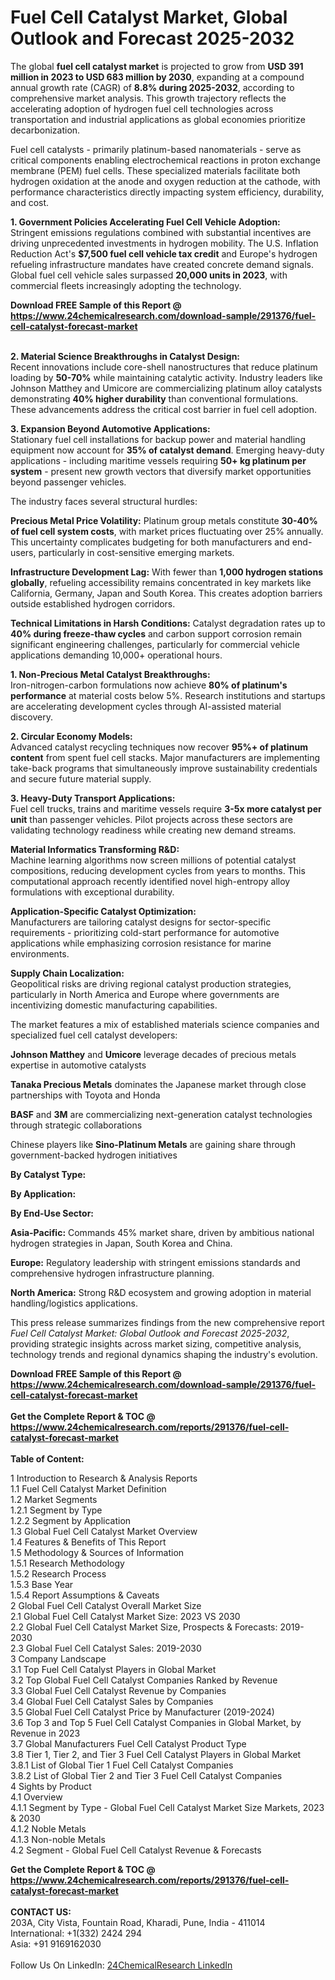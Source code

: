 <h1>Fuel Cell Catalyst Market, Global Outlook and Forecast 2025-2032</h1><p>The global <strong>fuel cell catalyst market</strong> is projected to grow from <strong>USD 391 million in 2023 to USD 683 million by 2030</strong>, expanding at a compound annual growth rate (CAGR) of <strong>8.8% during 2025-2032</strong>, according to comprehensive market analysis. This growth trajectory reflects the accelerating adoption of hydrogen fuel cell technologies across transportation and industrial applications as global economies prioritize decarbonization.</p><p>Fuel cell catalysts - primarily platinum-based nanomaterials - serve as critical components enabling electrochemical reactions in proton exchange membrane (PEM) fuel cells. These specialized materials facilitate both hydrogen oxidation at the anode and oxygen reduction at the cathode, with performance characteristics directly impacting system efficiency, durability, and cost.</p><p><strong>1. Government Policies Accelerating Fuel Cell Vehicle Adoption:</strong><br>
Stringent emissions regulations combined with substantial incentives are driving unprecedented investments in hydrogen mobility. The U.S. Inflation Reduction Act's <strong>$7,500 fuel cell vehicle tax credit</strong> and Europe's hydrogen refueling infrastructure mandates have created concrete demand signals. Global fuel cell vehicle sales surpassed <strong>20,000 units in 2023</strong>, with commercial fleets increasingly adopting the technology.</p><div><b>Download FREE Sample of this Report @ 
            <a href="https://www.24chemicalresearch.com/download-sample/291376/fuel-cell-catalyst-forecast-market">
            https://www.24chemicalresearch.com/download-sample/291376/fuel-cell-catalyst-forecast-market</a></b></div><br><p><strong>2. Material Science Breakthroughs in Catalyst Design:</strong><br>
Recent innovations include core-shell nanostructures that reduce platinum loading by <strong>50-70%</strong> while maintaining catalytic activity. Industry leaders like Johnson Matthey and Umicore are commercializing platinum alloy catalysts demonstrating <strong>40% higher durability</strong> than conventional formulations. These advancements address the critical cost barrier in fuel cell adoption.</p><p><strong>3. Expansion Beyond Automotive Applications:</strong><br>
Stationary fuel cell installations for backup power and material handling equipment now account for <strong>35% of catalyst demand</strong>. Emerging heavy-duty applications - including maritime vessels requiring <strong>50+ kg platinum per system</strong> - present new growth vectors that diversify market opportunities beyond passenger vehicles.</p><p>The industry faces several structural hurdles:</p><p><strong>Precious Metal Price Volatility:</strong> Platinum group metals constitute <strong>30-40% of fuel cell system costs</strong>, with market prices fluctuating over 25% annually. This uncertainty complicates budgeting for both manufacturers and end-users, particularly in cost-sensitive emerging markets.</p><p><strong>Infrastructure Development Lag:</strong> With fewer than <strong>1,000 hydrogen stations globally</strong>, refueling accessibility remains concentrated in key markets like California, Germany, Japan and South Korea. This creates adoption barriers outside established hydrogen corridors.</p><p><strong>Technical Limitations in Harsh Conditions:</strong> Catalyst degradation rates up to <strong>40% during freeze-thaw cycles</strong> and carbon support corrosion remain significant engineering challenges, particularly for commercial vehicle applications demanding 10,000+ operational hours.</p><p><strong>1. Non-Precious Metal Catalyst Breakthroughs:</strong><br>
Iron-nitrogen-carbon formulations now achieve <strong>80% of platinum's performance</strong> at material costs below 5%. Research institutions and startups are accelerating development cycles through AI-assisted material discovery.</p><p><strong>2. Circular Economy Models:</strong><br>
Advanced catalyst recycling techniques now recover <strong>95%+ of platinum content</strong> from spent fuel cell stacks. Major manufacturers are implementing take-back programs that simultaneously improve sustainability credentials and secure future material supply.</p><p><strong>3. Heavy-Duty Transport Applications:</strong><br>
Fuel cell trucks, trains and maritime vessels require <strong>3-5x more catalyst per unit</strong> than passenger vehicles. Pilot projects across these sectors are validating technology readiness while creating new demand streams.</p><p><strong>Material Informatics Transforming R&amp;D:</strong><br>
	Machine learning algorithms now screen millions of potential catalyst compositions, reducing development cycles from years to months. This computational approach recently identified novel high-entropy alloy formulations with exceptional durability.</p><p><strong>Application-Specific Catalyst Optimization:</strong><br>
	Manufacturers are tailoring catalyst designs for sector-specific requirements - prioritizing cold-start performance for automotive applications while emphasizing corrosion resistance for marine environments.</p><p><strong>Supply Chain Localization:</strong><br>
	Geopolitical risks are driving regional catalyst production strategies, particularly in North America and Europe where governments are incentivizing domestic manufacturing capabilities.</p><p>The market features a mix of established materials science companies and specialized fuel cell catalyst developers:</p><p><strong>Johnson Matthey</strong> and <strong>Umicore</strong> leverage decades of precious metals expertise in automotive catalysts</p><p><strong>Tanaka Precious Metals</strong> dominates the Japanese market through close partnerships with Toyota and Honda</p><p><strong>BASF</strong> and <strong>3M</strong> are commercializing next-generation catalyst technologies through strategic collaborations</p><p>Chinese players like <strong>Sino-Platinum Metals</strong> are gaining share through government-backed hydrogen initiatives</p><p><strong>By Catalyst Type:</strong></p><p><strong>By Application:</strong></p><p><strong>By End-Use Sector:</strong></p><p><strong>Asia-Pacific:</strong> Commands 45% market share, driven by ambitious national hydrogen strategies in Japan, South Korea and China.</p><p><strong>Europe:</strong> Regulatory leadership with stringent emissions standards and comprehensive hydrogen infrastructure planning.</p><p><strong>North America:</strong> Strong R&amp;D ecosystem and growing adoption in material handling/logistics applications.</p><p>This press release summarizes findings from the new comprehensive report <em>Fuel Cell Catalyst Market: Global Outlook and Forecast 2025-2032</em>, providing strategic insights across market sizing, competitive analysis, technology trends and regional dynamics shaping the industry's evolution.</p><div><b>Download FREE Sample of this Report @ 
            <a href="https://www.24chemicalresearch.com/download-sample/291376/fuel-cell-catalyst-forecast-market">
            https://www.24chemicalresearch.com/download-sample/291376/fuel-cell-catalyst-forecast-market</a></b></div><br><div><b>Get the Complete Report & TOC @ 
            <a href="https://www.24chemicalresearch.com/reports/291376/fuel-cell-catalyst-forecast-market">
            https://www.24chemicalresearch.com/reports/291376/fuel-cell-catalyst-forecast-market</a></b></div><br>
            <b>Table of Content:</b><p>1 Introduction to Research & Analysis Reports<br />
 1.1 Fuel Cell Catalyst Market Definition<br />
 1.2 Market Segments<br />
 1.2.1 Segment by Type<br />
 1.2.2 Segment by Application<br />
 1.3 Global Fuel Cell Catalyst Market Overview<br />
 1.4 Features & Benefits of This Report<br />
 1.5 Methodology & Sources of Information<br />
 1.5.1 Research Methodology<br />
 1.5.2 Research Process<br />
 1.5.3 Base Year<br />
 1.5.4 Report Assumptions & Caveats<br />
2 Global Fuel Cell Catalyst Overall Market Size<br />
 2.1 Global Fuel Cell Catalyst Market Size: 2023 VS 2030<br />
 2.2 Global Fuel Cell Catalyst Market Size, Prospects & Forecasts: 2019-2030<br />
 2.3 Global Fuel Cell Catalyst Sales: 2019-2030<br />
3 Company Landscape<br />
 3.1 Top Fuel Cell Catalyst Players in Global Market<br />
 3.2 Top Global Fuel Cell Catalyst Companies Ranked by Revenue<br />
 3.3 Global Fuel Cell Catalyst Revenue by Companies<br />
 3.4 Global Fuel Cell Catalyst Sales by Companies<br />
 3.5 Global Fuel Cell Catalyst Price by Manufacturer (2019-2024)<br />
 3.6 Top 3 and Top 5 Fuel Cell Catalyst Companies in Global Market, by Revenue in 2023<br />
 3.7 Global Manufacturers Fuel Cell Catalyst Product Type<br />
 3.8 Tier 1, Tier 2, and Tier 3 Fuel Cell Catalyst Players in Global Market<br />
 3.8.1 List of Global Tier 1 Fuel Cell Catalyst Companies<br />
 3.8.2 List of Global Tier 2 and Tier 3 Fuel Cell Catalyst Companies<br />
4 Sights by Product<br />
 4.1 Overview<br />
 4.1.1 Segment by Type - Global Fuel Cell Catalyst Market Size Markets, 2023 & 2030<br />
 4.1.2 Noble Metals<br />
 4.1.3 Non-noble Metals<br />
 4.2 Segment - Global Fuel Cell Catalyst Revenue & Forecasts<br />
</p><div><b>Get the Complete Report & TOC @ 
            <a href="https://www.24chemicalresearch.com/reports/291376/fuel-cell-catalyst-forecast-market">
            https://www.24chemicalresearch.com/reports/291376/fuel-cell-catalyst-forecast-market</a></b></div><br><b>CONTACT US:</b><br>
            203A, City Vista, Fountain Road, Kharadi, Pune, India - 411014<br>
            International: +1(332) 2424 294<br>
            Asia: +91 9169162030 <br><br>
            Follow Us On LinkedIn: <a href="https://www.linkedin.com/company/24chemicalresearch/">24ChemicalResearch LinkedIn</a>
